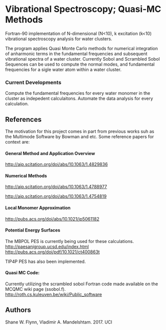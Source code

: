 # Vibrational Spectroscopy; Quasi-MC Methods
Fortran-90 implementation of N-dimensional (N<10), k excitation (k<10) vibrational spectroscopy analysis for water clusters.

The program applies Quasi Monte Carlo methods for numerical integration of anharmonic terms in the fundamental frequencies and subsequent vibrational spectra of a water cluster. 
Currently Sobol and Scrambled Sobol Sequences can be used to compute the normal modes, and fundamental frequencies for a sigle water atom within a water cluster. 

### Current Developments
Compute the fundamental frequencies for every water monomer in the cluster as indepedent calculaitons.
Automate the data analysis for every calculation. 

## References
The motivation for this project comes in part from previous works suh as the Multimode Software by Bowman and etc. 
Some reference papers for context are:

#### General Method and Application Overview
http://aip.scitation.org/doi/abs/10.1063/1.4829836 

#### Numerical Methods
http://aip.scitation.org/doi/abs/10.1063/1.4788977

http://aip.scitation.org/doi/abs/10.1063/1.4754819

#### Local Monomer Approximation
http://pubs.acs.org/doi/abs/10.1021/jp5061182

#### Potential Energy Surfaces
The MBPOL PES is currently being used for these calculations.
http://paesanigroup.ucsd.edu/index.html
http://pubs.acs.org/doi/pdf/10.1021/ct400863t

TIP4P PES has also been implemented. 

#### Quasi MC Code:
Currently utilizing the scrambled sobol Fortran code made available on the MCQMC wiki page (ssobol.f).
http://roth.cs.kuleuven.be/wiki/Public_software

## Authors
Shane W. Flynn, Vladimir A. Mandelshtam. 2017. UCI
